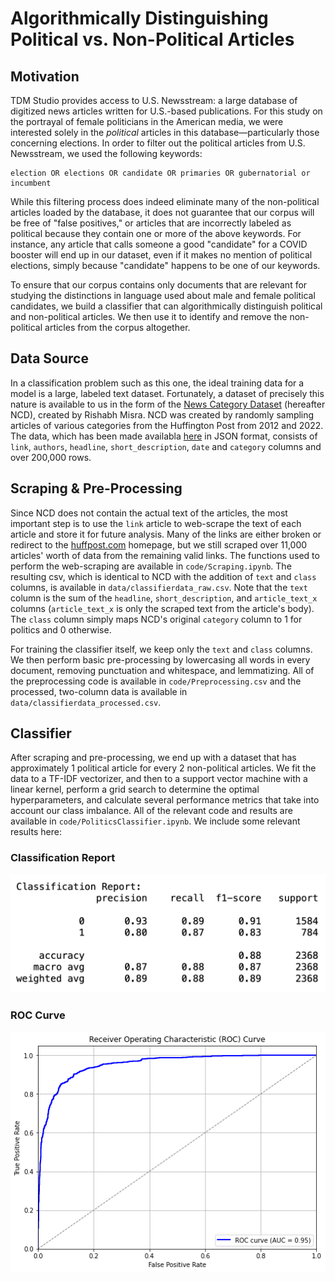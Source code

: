 # Algorithmically Distinguishing Political vs. Non-Political Articles

## Motivation

TDM Studio provides access to U.S. Newsstream: a large database of digitized news articles written for U.S.-based publications. For this study on the portrayal of female politicians in the American media, we were interested solely in the *political* articles in this database—particularly those concerning elections. In order to filter out the political articles from U.S. Newsstream, we used the following keywords:

```
election OR elections OR candidate OR primaries OR gubernatorial or incumbent 
```

While this filtering process does indeed eliminate many of the non-political articles loaded by the database, it does not guarantee that our corpus will be free of "false positives," or articles that are incorrectly labeled as political because they contain one or more of the above keywords. For instance, any article that calls someone a good "candidate" for a COVID booster will end up in our dataset, even if it makes no mention of political elections, simply because "candidate" happens to be one of our keywords.

To ensure that our corpus contains only documents that are relevant for studying the distinctions in language used about male and female political candidates, we build a classifier that can algorithmically distinguish political and non-political articles. We then use it to identify and remove the non-political articles from the corpus altogether.

## Data Source

In a classification problem such as this one, the ideal training data for a model is a large, labeled text dataset. Fortunately, a dataset of precisely this nature is available to us in the form of the [News Category Dataset](https://rishabhmisra.github.io/publications/) (hereafter NCD), created by Rishabh Misra. NCD was created by randomly sampling articles of various categories from the Huffington Post from 2012 and 2022. The data, which has been made availabla [here](https://www.kaggle.com/datasets/rmisra/news-category-dataset/data) in JSON format, consists of `link`, `authors`, `headline`, `short_description`, `date` and `category` columns and over 200,000 rows.

## Scraping & Pre-Processing

Since NCD does not contain the actual text of the articles, the most important step is to use the `link` article to web-scrape the text of each article and store it for future analysis. Many of the links are either broken or redirect to the [huffpost.com](https://huffpost.com) homepage, but we still scraped over 11,000 articles' worth of data from the remaining valid links. The functions used to perform the web-scraping are available in `code/Scraping.ipynb`. The resulting csv, which is identical to NCD with the addition of `text` and `class` columns, is available in `data/classifierdata_raw.csv`. Note that the `text` column is the sum of the `headline`, `short_description`, and `article_text_x` columns (`article_text_x` is only the scraped text from the article's body). The `class` column simply maps NCD's original `category` column to 1 for politics and 0 otherwise.

For training the classifier itself, we keep only the `text` and `class` columns. We then perform basic pre-processing by lowercasing all words in every document, removing punctuation and whitespace, and lemmatizing. All of the preprocessing code is available in `code/Preprocessing.csv` and the processed, two-column data is available in `data/classifierdata_processed.csv`.

## Classifier

After scraping and pre-processing, we end up with a dataset that has approximately 1 political article for every 2 non-political articles. We fit the data to a TF-IDF vectorizer, and then to a support vector machine with a linear kernel, perform a grid search to determine the optimal hyperparameters, and calculate several performance metrics that take into account our class imbalance. All of the relevant code and results are available in `code/PoliticsClassifier.ipynb`. We include some relevant results here:

### Classification Report
![classification report](images/classreport.jpg)

### ROC Curve
![auc score](images/rocplot.jpg)